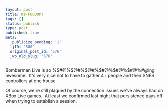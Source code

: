 ```yaml
---
layout: post
title: Ka-FOOOOM!
tags: []
status: publish
type: post
published: true
meta:
  _publicize_pending: '1'
  ljID: '580'
  original_post_id: '576'
  _wp_old_slug: '576'
---
```

Bomberman Live is so %$#@%$@#%$@#%$#@%$#@%$#@%#@ing awesome!  It's very nice not to have to gather 4+ people and their SNES controllers at one house.

Of course, we're still plagued by the connection issues we've always had on XBox Live games.  At least we confirmed last night that persistence pays off when trying to establish a session.
